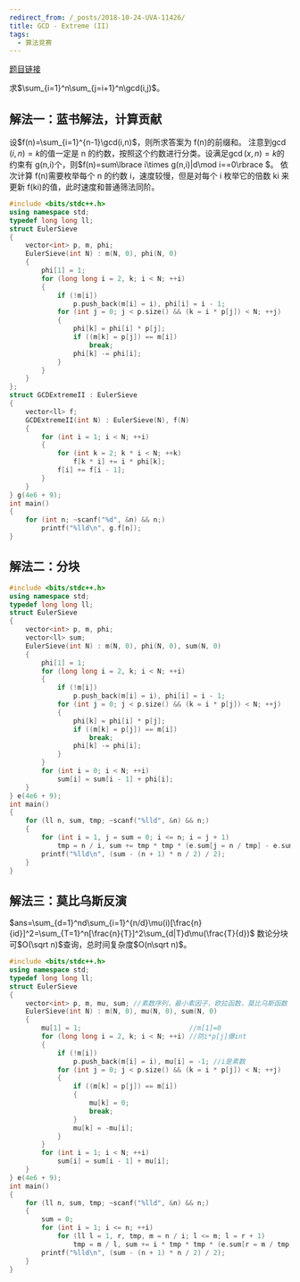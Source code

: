 ```yaml
---
redirect_from: /_posts/2018-10-24-UVA-11426/
title: GCD - Extreme (II)
tags:
  - 算法竞赛
---
```


[题目链接](https://vjudge.net/problem/UVA-11426)

求$\sum_{i=1}^n\sum_{j=i+1}^n\gcd(i,j)$。

## 解法一：蓝书解法，计算贡献

设$f(n)=\sum_{i=1}^{n-1}\gcd(i,n)$，则所求答案为 f(n)的前缀和。
注意到$\gcd(i,n)=k$的值一定是 n 的约数，按照这个约数进行分类。设满足$\gcd(x,n)=k$的约束有 g(n,i)个，则$f(n)=sum\lbrace i\times g(n,i)|d\mod i==0\rbrace $。
依次计算 f(n)需要枚举每个 n 的约数 i，速度较慢，但是对每个 i 枚举它的倍数 ki 来更新 f(ki)的值，此时速度和普通筛法同阶。

```cpp
#include <bits/stdc++.h>
using namespace std;
typedef long long ll;
struct EulerSieve
{
	vector<int> p, m, phi;
	EulerSieve(int N) : m(N, 0), phi(N, 0)
	{
		phi[1] = 1;
		for (long long i = 2, k; i < N; ++i)
		{
			if (!m[i])
				p.push_back(m[i] = i), phi[i] = i - 1;
			for (int j = 0; j < p.size() && (k = i * p[j]) < N; ++j)
			{
				phi[k] = phi[i] * p[j];
				if ((m[k] = p[j]) == m[i])
					break;
				phi[k] -= phi[i];
			}
		}
	}
};
struct GCDExtremeII : EulerSieve
{
	vector<ll> f;
	GCDExtremeII(int N) : EulerSieve(N), f(N)
	{
		for (int i = 1; i < N; ++i)
		{
			for (int k = 2; k * i < N; ++k)
				f[k * i] += i * phi[k];
			f[i] += f[i - 1];
		}
	}
} g(4e6 + 9);
int main()
{
	for (int n; ~scanf("%d", &n) && n;)
		printf("%lld\n", g.f[n]);
}
```

## 解法二：分块

```cpp
#include <bits/stdc++.h>
using namespace std;
typedef long long ll;
struct EulerSieve
{
	vector<int> p, m, phi;
	vector<ll> sum;
	EulerSieve(int N) : m(N, 0), phi(N, 0), sum(N, 0)
	{
		phi[1] = 1;
		for (long long i = 2, k; i < N; ++i)
		{
			if (!m[i])
				p.push_back(m[i] = i), phi[i] = i - 1;
			for (int j = 0; j < p.size() && (k = i * p[j]) < N; ++j)
			{
				phi[k] = phi[i] * p[j];
				if ((m[k] = p[j]) == m[i])
					break;
				phi[k] -= phi[i];
			}
		}
		for (int i = 0; i < N; ++i)
			sum[i] = sum[i - 1] + phi[i];
	}
} e(4e6 + 9);
int main()
{
	for (ll n, sum, tmp; ~scanf("%lld", &n) && n;)
	{
		for (int i = 1, j = sum = 0; i <= n; i = j + 1)
			tmp = n / i, sum += tmp * tmp * (e.sum[j = n / tmp] - e.sum[i - 1]);
		printf("%lld\n", (sum - (n + 1) * n / 2) / 2);
	}
}
```

## 解法三：莫比乌斯反演

$ans=\sum_{d=1}^nd\sum_{i=1}^{n/d}\mu(i)[\frac{n}{id}]^2=\sum_{T=1}^n[\frac{n}{T}]^2\sum_{d|T}d\mu(\frac{T}{d})$
数论分块可$O(\sqrt n)$查询，总时间复杂度$O(n\sqrt n)$。

```cpp
#include <bits/stdc++.h>
using namespace std;
typedef long long ll;
struct EulerSieve
{
	vector<int> p, m, mu, sum; //素数序列，最小素因子，欧拉函数，莫比乌斯函数
	EulerSieve(int N) : m(N, 0), mu(N, 0), sum(N, 0)
	{
		mu[1] = 1;							 //m[1]=0
		for (long long i = 2, k; i < N; ++i) //防i*p[j]爆int
		{
			if (!m[i])
				p.push_back(m[i] = i), mu[i] = -1; //i是素数
			for (int j = 0; j < p.size() && (k = i * p[j]) < N; ++j)
			{
				if ((m[k] = p[j]) == m[i])
				{
					mu[k] = 0;
					break;
				}
				mu[k] = -mu[i];
			}
		}
		for (int i = 1; i < N; ++i)
			sum[i] = sum[i - 1] + mu[i];
	}
} e(4e6 + 9);
int main()
{
	for (ll n, sum, tmp; ~scanf("%lld", &n) && n;)
	{
		sum = 0;
		for (int i = 1; i <= n; ++i)
			for (ll l = 1, r, tmp, m = n / i; l <= m; l = r + 1)
				tmp = m / l, sum += i * tmp * tmp * (e.sum[r = m / tmp] - e.sum[l - 1]);
		printf("%lld\n", (sum - (n + 1) * n / 2) / 2);
	}
}
```
